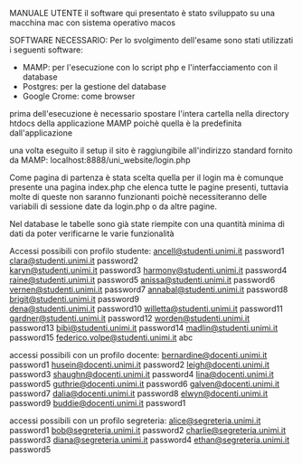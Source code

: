 MANUALE UTENTE
il software qui presentato è stato sviluppato su una macchina mac con sistema operativo macos

SOFTWARE NECESSARIO:
Per lo svolgimento dell'esame sono stati utilizzati i seguenti software:
-  MAMP: per l'esecuzione con lo script php e l'interfacciamento con il database
-  Postgres: per la gestione del database
-  Google Crome: come browser

prima dell'esecuzione è necessario spostare l'intera cartella nella directory htdocs della applicazione MAMP poichè quella è la predefinita dall'applicazione

una volta eseguito il setup il sito è raggiungibile all'indirizzo standard fornito da MAMP: localhost:8888/uni_website/login.php

Come pagina di partenza è stata scelta quella per il login ma è comunque presente una pagina index.php che elenca tutte le pagine presenti, tuttavia molte di queste non saranno funzionanti poichè necessiteranno delle variabili di sessione date da login.php o da altre pagine.

Nel database le tabelle sono già state riempite con una quantità minima di dati da poter verificarne le varie funzionalità

Accessi possibili con profilo studente:
ancell@studenti.unimi.it    password1
clara@studenti.unimi.it     password2   
karyn@studenti.unimi.it     password3
harmony@studenti.unimi.it   password4
raine@studenti.unimi.it     password5 
anissa@studenti.unimi.it    password6
vernen@studenti.unimi.it    password7
annabal@studenti.unimi.it   password8
brigit@studenti.unimi.it    password9    
dena@studenti.unimi.it      password10
willetta@studenti.unimi.it  password11
gardner@studenti.unimi.it   password12
worden@studenti.unimi.it    password13
bibi@studenti.unimi.it      password14
madlin@studenti.unimi.it    password15
federico.volpe@studenti.unimi.it abc

accessi possibili con un profilo docente:
bernardine@docenti.unimi.it     password1
  husein@docenti.unimi.it       password2
  leigh@docenti.unimi.it        password3
  shaughn@docenti.unimi.it      password4
  lina@docenti.unimi.it         password5
  guthrie@docenti.unimi.it      password6
  galven@docenti.unimi.it       password7
  dalia@docenti.unimi.it        password8
  elwyn@docenti.unimi.it        password9
  buddie@docenti.unimi.it       password1

accessi possibili con un profilo segreteria:
  alice@segreteria.unimi.it password1
  bob@segreteria.unimi.it  password2
  charlie@segreteria.unimi.it password3
diana@segreteria.unimi.it  password4
  ethan@segreteria.unimi.it password5